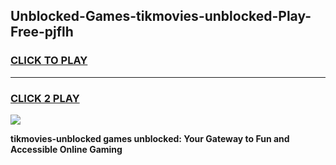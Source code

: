 
## Unblocked-Games-tikmovies-unblocked-Play-Free-pjflh
<h3>
<a href="https://premium76.site?title=tikmovies-unblocked&ref=23A">CLICK TO PLAY</a></h3>
<hr>

<h3>
<a href="https://premium76.site?title=tikmovies-unblocked&ref=23A">CLICK 2 PLAY</a>
  
</h3>

<a href="https://premium76.site?title=tikmovies-unblocked&ref=23A"><img src="https://clearcache.store/games.png"></a>


**tikmovies-unblocked games unblocked: Your Gateway to Fun and Accessible Online Gaming**
